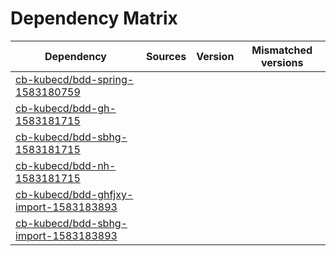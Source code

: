 # Dependency Matrix

Dependency | Sources | Version | Mismatched versions
---------- | ------- | ------- | -------------------
[cb-kubecd/bdd-spring-1583180759](https://github.com/cb-kubecd/bdd-spring-1583180759.git) |  | []() | 
[cb-kubecd/bdd-gh-1583181715](https://github.com/cb-kubecd/bdd-gh-1583181715.git) |  | []() | 
[cb-kubecd/bdd-sbhg-1583181715](https://github.com/cb-kubecd/bdd-sbhg-1583181715.git) |  | []() | 
[cb-kubecd/bdd-nh-1583181715](https://github.com/cb-kubecd/bdd-nh-1583181715.git) |  | []() | 
[cb-kubecd/bdd-ghfjxy-import-1583183893](https://github.com/cb-kubecd/bdd-ghfjxy-import-1583183893.git) |  | []() | 
[cb-kubecd/bdd-sbhg-import-1583183893](https://github.com/cb-kubecd/bdd-sbhg-import-1583183893.git) |  | []() | 
